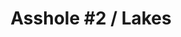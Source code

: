 ---
ee_id: '4174'
site: '1'
type: '2'
url: 2014-095-hillary-lakes
title: 'Asshole #2 / Lakes'
year: '2014'
display_year: '2014'
medium: 1920x1080 H.264/MPEG-4 Part 10 looped digital file (from ​lossless ​Quicktime
  Animation master), media player, 70” flatscreen, armature, various cables
dims: 79 x 36 1/2 x 11 inches
pitch:
ps:
live_url:
related: "[4117] [2013-189-asshole-lakes] 2013-189 Asshole / Lakes"
youtube:
related_code:
imgs: asshole2-lakes-2014-095-full-still-1-database-team.jpg
subheading:
download:
add_credit:
commission:
layout: things-i-made
---